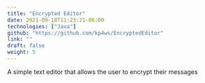 ```yaml
---
title: "Encrypted Editor"
date: 2021-09-18T11:23:21-06:00
technologies: ["Java"]
github: "https://github.com/kp4ws/EncryptedEditor"
link: ""
draft: false
weight: 5
---
```

A simple text editor that allows the user to encrypt their messages